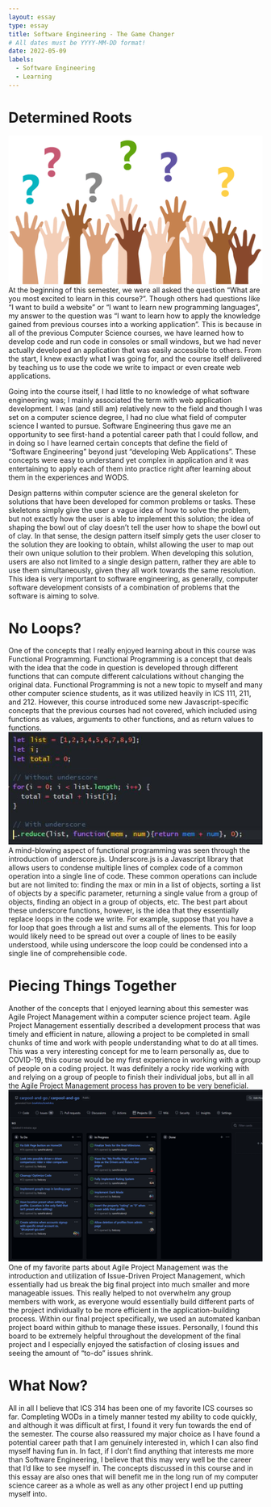 ```yaml
---
layout: essay
type: essay
title: Software Engineering - The Game Changer
# All dates must be YYYY-MM-DD format!
date: 2022-05-09
labels:
  - Software Engineering
  - Learning
---
```




# Determined Roots

<img class="ui floated left medium image" src="../images/Questions.png" width = "550">
At the beginning of this semester, we were all asked the question “What are you most excited to learn in this course?”. Though others had questions like “I want to build a website” or “I want to learn new programming languages”, my answer to the question was “I want to learn how to apply the knowledge gained from previous courses into a working application”. This is because in all of the previous Computer Science courses, we have learned how to develop code and run code in consoles or small windows, but we had never actually developed an application that was easily accessible to others. From the start, I knew exactly what I was going for, and the course itself delivered by teaching us to use the code we write to impact or even create web applications.

Going into the course itself, I had little to no knowledge of what software engineering was; I mainly associated the term with web application development. I was (and still am) relatively new to the field and though I was set on a computer science degree, I had no clue what field of computer science I wanted to pursue. Software Engineering thus gave me an opportunity to see first-hand a potential career path that I could follow, and in doing so I have learned certain concepts that define the field of “Software Engineering” beyond just “developing Web Applications”. These concepts were easy to understand yet complex in application and it was entertaining to apply each of them into practice right after learning about them in the experiences and WODS.


Design patterns within computer science are the general skeleton for solutions that have been developed for common problems or tasks. These skeletons simply give the user a vague idea of how to solve the problem, but not exactly how the user is able to implement this solution; the idea of shaping the bowl out of clay doesn’t tell the user how to shape the bowl out of clay. In that sense, the design pattern itself simply gets the user closer to the solution they are looking to obtain, whilst allowing the user to map out their own unique solution to their problem. When developing this solution, users are also not limited to a single design pattern, rather they are able to use them simultaneously, given they all work towards the same resolution. This idea is very important to software engineering, as generally, computer software development consists of a combination of problems that the software is aiming to solve.

# No Loops?

One of the concepts that I really enjoyed learning about in this course was Functional Programming. Functional Programming is a concept that deals with the idea that the code in question is developed through different functions that can compute different calculations without changing the original data. Functional Programming is not a new topic to myself and many other computer science students, as it was utilized heavily in ICS 111, 211, and 212. However, this course introduced some new Javascript-specific concepts that the previous courses had not covered, which included using functions as values, arguments to other functions, and as return values to functions. 
<img class="ui floated medium image" src="../images/Loops.JPG" width = "550">
A mind-blowing aspect of functional programming was seen through the introduction of underscore.js. Underscore.js is a Javascript library that allows users to condense multiple lines of complex code of a common operation into a single line of code. These common operations can include but are not limited to: finding the max or min in a list of objects, sorting a list of objects by a specific parameter, returning a single value from a group of objects, finding an object in a group of objects, etc. The best part about these underscore functions, however, is the idea that they essentially replace loops in the code we write. For example, suppose that you have a for loop that goes through a list and sums all of the elements. This for loop would likely need to be spread out over a couple of lines to be easily understood, while using underscore the loop could be condensed into a single line of comprehensible code.

# Piecing Things Together

Another of the concepts that I enjoyed learning about this semester was Agile Project Management within a computer science project team. Agile Project Management essentially described a development process that was timely and efficient in nature, allowing a project to be completed in small chunks of time and work with people understanding what to do at all times. This was a very interesting concept for me to learn personally as, due to COVID-19, this course would be my first experience in working with a group of people on a coding project. It was definitely a rocky ride working with and relying on a group of people to finish their individual jobs, but all in all the Agile Project Management process has proven to be very beneficial.
<img class="ui floated right image" src="../images/issues.png" width = "550">
One of my favorite parts about Agile Project Management was the introduction and utilization of Issue-Driven Project Management, which essentially had us break the big final project into much smaller and more manageable issues. This really helped to not overwhelm any group members with work, as everyone would essentially build different parts of the project individually to be more efficient in the application-building process. Within our final project specifically, we used an automated kanban project board within github to manage these issues. Personally, I found this board to be extremely helpful throughout the development of the final project and I especially enjoyed the satisfaction of closing issues and seeing the amount of “to-do” issues shrink.

# What Now?

All in all I believe that ICS 314 has been one of my favorite ICS courses so far. Completing WODs in a timely manner tested my ability to code quickly, and although it was difficult at first, I found it very fun towards the end of the semester. The course also reassured my major choice as I have found a potential career path that I am genuinely interested in, which I can also find myself having fun in. In fact, if I don’t find anything that interests me more than Software Engineering, I believe that this may very well be the career that I’d like to see myself in. The concepts discussed in this course and in this essay are also ones that will benefit me in the long run of my computer science career as a whole as well as any other project I end up putting myself into.
